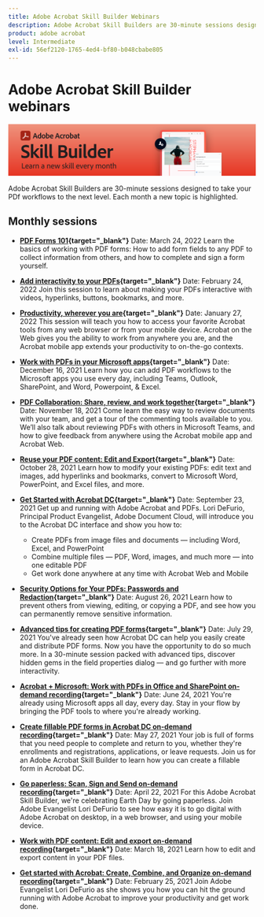```yaml
---
title: Adobe Acrobat Skill Builder Webinars
description: Adobe Acrobat Skill Builders are 30-minute sessions designed to take your PDf workflows to the next level
product: adobe acrobat
level: Intermediate
exl-id: 56ef2120-1765-4ed4-bf80-b048cbabe805
---
```

# Adobe Acrobat Skill Builder webinars

![Acrobat Skill Builder Image](../assets/sbacrobatwebinars.png)

Adobe Acrobat Skill Builders are 30-minute sessions designed to take your PDf workflows to the next level. Each month a new topic is highlighted.

## Monthly sessions

* **[PDF Forms 101](https://adobe-acrobat-skill-builder.joinus.adobeevents.com/){target="_blank"}**
Date: March 24, 2022
Learn the basics of working with PDF forms: How to add form fields to any PDF to collect information from others, and how to complete and sign a form yourself.

* **[Add interactivity to your PDFs](https://adobe-acrobat-skill-builder.joinus.adobeevents.com/){target="_blank"}**
Date: February 24, 2022
Join this session to learn about making your PDFs interactive with videos, hyperlinks, buttons, bookmarks, and more.

* **[Productivity, wherever you are](https://adobe-acrobat-skill-builder.joinus.adobeevents.com/){target="_blank"}**
Date: January 27, 2022
This session will teach you how to access your favorite Acrobat tools from any web browser or from your mobile device. Acrobat on the Web gives you the ability to work from anywhere you are, and the Acrobat mobile app extends your productivity to on-the-go contexts.

* **[Work with PDFs in your Microsoft apps](https://adobe-acrobat-skill-builder.joinus.adobeevents.com/){target="_blank"}**
Date: December 16, 2021
Learn how you can add PDF workflows to the Microsoft apps you use every day, including Teams, Outlook, SharePoint, and Word, Powerpoint, & Excel.

* **[PDF Collaboration: Share, review, and work together](https://adobe-acrobat-skill-builder.joinus.adobeevents.com/){target="_blank"}**
Date: November 18, 2021
Come learn the easy way to review documents with your team, and get a tour of the commenting tools available to you. We’ll also talk about reviewing PDFs with others in Microsoft Teams, and how to give feedback from anywhere using the Acrobat mobile app and Acrobat Web.

* **[Reuse your PDF content: Edit and Export](https://primetime.bluejeans.com/a2m/events/playback/9eb8dbdb-c6b1-40c9-b826-70a255a59139){target="_blank"}**
Date: October 28, 2021
Learn how to modify your existing PDFs: edit text and images, add hyperlinks and bookmarks, convert to Microsoft Word, PowerPoint, and Excel files, and more.

* **[Get Started with Acrobat DC](https://primetime.bluejeans.com/a2m/events/playback/98e95413-4743-4377-8649-baf8c10628d4){target="_blank"}**
Date: September 23, 2021
Get up and running with Adobe Acrobat and PDFs. Lori DeFurio, Principal Product Evangelist, Adobe
Document Cloud, will introduce you to the Acrobat DC interface and show you how to:
    * Create PDFs from image files and documents — including Word, Excel, and PowerPoint
    * Combine multiple files — PDF, Word, images, and much more — into one editable PDF
    * Get work done anywhere at any time with Acrobat Web and Mobile

* **[Security Options for Your PDFs: Passwords and Redaction](https://acrobat-skill-builder-pdf-security.joinus.adobeevents.com?utm_source=exl&utm_campaign=exl){target="_blank"}**
Date: August 26, 2021
Learn how to prevent others from viewing, editing, or copying a PDF, and see how you can permanently remove sensitive information.

* **[Advanced tips for creating PDF forms](https://acrobat-skill-builder-advanced-forms.joinus.adobeevents.com/register/registration/form){target="_blank"}**
Date: July 29, 2021
You've already seen how Acrobat DC can help you easily create and distribute PDF forms. Now you have the opportunity to do so much more. In a 30-minute session packed with advanced tips, discover hidden gems in the field properties dialog — and go further with more interactivity.

* **[Acrobat + Microsoft: Work with PDFs in Office and SharePoint on-demand recording](https://event.on24.com/wcc/r/3196868/BE965B6CCBF4D3F8CAA0BD9A9BE27D95){target="_blank"}**
Date: June 24, 2021
You're already using Microsoft apps all day, every day. Stay in your flow by bringing the PDF tools to where you're already working.

* **[Create fillable PDF forms in Acrobat DC on-demand recording](https://event.on24.com/eventRegistration/EventLobbyServlet?target=reg20.jsp&referrer=&eventid=3121725&sessionid=1&key=25B5B53B5D1C0C28817D573D38715E98&regTag=&V2=false&sourcepage=register){target="_blank"}**
Date: May 27, 2021
Your job is full of forms that you need people to complete and return to you, whether they're enrollments and registrations, applications, or leave requests. Join us for an Adobe Acrobat Skill Builder to learn how you can create a fillable form in Acrobat DC.

* **[Go paperless: Scan, Sign and Send on-demand recording](https://event.on24.com/wcc/r/3032072/58D1594AD332B56C87C6791CACC48EEC){target="_blank"}**
Date: April 22, 2021
For this Adobe Acrobat Skill Builder, we're celebrating Earth Day by going paperless. Join Adobe Evangelist Lori DeFurio to see how easy it is to go digital with Adobe Acrobat on desktop, in a web browser, and using your mobile device.

* **[Work with PDF content: Edit and export on-demand recording](https://event.on24.com/wcc/r/3032046/B8E6566A2137FD0647CA1ECB7F9C0C7D){target="_blank"}**
Date: March 18, 2021
Learn how to edit and export content in your PDF files. 

* **[Get started with Acrobat: Create, Combine, and Organize on-demand recording](https://event.on24.com/wcc/r/2989840/9372A25C3E59A72DB07F7A42161BC26B){target="_blank"}**
Date: February 25, 2021
Join Adobe Evangelist Lori DeFurio as she shows you how you can hit the ground running with Adobe Acrobat to improve your productivity and get work done.
